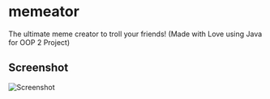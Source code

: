 memeator
========

The ultimate meme creator to troll your friends!
(Made with Love using Java for OOP 2 Project)

Screenshot
----------
![Screenshot](http://imgur.com/delete/jHU8suyzFH6wp1U)
